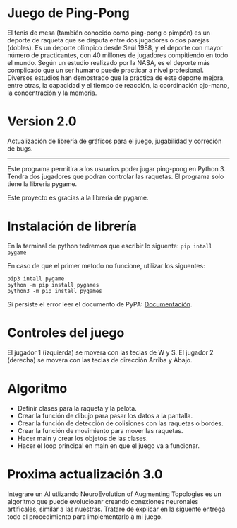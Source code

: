 # Juego de Ping-Pong
El tenis de mesa (también conocido como ping-pong o pimpón) es un deporte de raqueta que se disputa entre dos jugadores o dos parejas (dobles). Es un deporte olímpico desde Seúl 1988, y el deporte con mayor número de practicantes, con 40 millones de jugadores compitiendo en todo el mundo. Según un estudio realizado por la NASA, es el deporte más complicado que un ser humano puede practicar a nivel profesional. Diversos estudios han demostrado que la práctica de este deporte mejora, entre otras, la capacidad y el tiempo de reacción, la coordinación ojo-mano, la concentración y la memoria.

# Version 2.0
Actualización de librería de gráficos para el juego, jugabilidad y correción de bugs.

----
Este programa permitira a los usuarios poder jugar ping-pong en Python 3. Tendra dos jugadores que podran controlar las raquetas. El programa solo tiene la libreria pygame.

Este proyecto es gracias a la librería de pygame.

# Instalación de librería
En la terminal de python tedremos que escribir lo siguente:
`pip intall pygame`

En caso de que el primer metodo no funcione, utilizar los siguentes:
```
pip3 intall pygame
python -m pip install pygames
python3 -m pip install pygames
```
Si persiste el error leer el documento de PyPA: [Documentación](https://packaging.python.org/en/latest/tutorials/installing-packages/).


# Controles del juego

El jugador 1 (izquierda) se movera con las teclas de W y S.
El jugador 2 (derecha) se movera con las teclas de dirección Arriba y Abajo.


# Algoritmo

* Definir clases para la raqueta y la pelota.
* Crear la función de dibujo para pasar los datos a la pantalla.
* Crear la función de detección de colisiones con las raquetas o bordes.
* Crear la función de movimiento para mover las raquetas.
* Hacer main y crear los objetos de las clases.
* Hacer el loop principal en main en que el juego va a funcionar.

# Proxima actualización 3.0
Integrare un AI utlizando NeuroEvolution of Augmenting Topologies es un algoritmo que puede evolucioanr creando conexiones neuronales artificales, similar a las nuestras. Tratare de explicar en la siguente entrega todo el procedimiento para implementarlo a mi juego.


